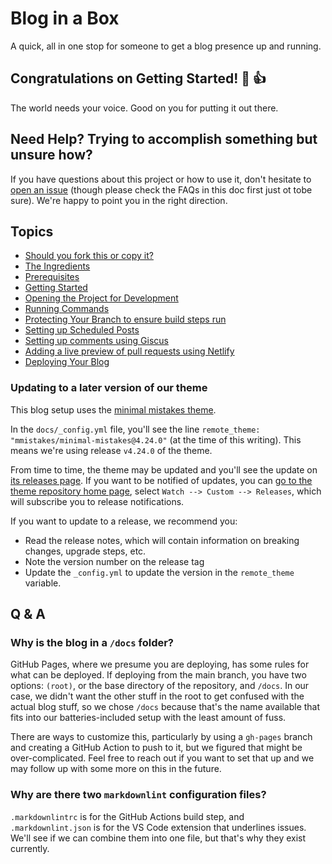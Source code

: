 # Blog in a Box

A quick, all in one stop for someone to get a blog presence up and running.

## Congratulations on Getting Started! :tada: :+1:

The world needs your voice. Good on you for putting it out there.

## Need Help? Trying to accomplish something but unsure how?

If you have questions about this project or how to use it, don't hesitate to [open an issue](https://github.com/excellalabs/blog-in-a-box/issues/new) (though please check the FAQs in this doc first just ot tobe sure). We're happy to point you in the right direction.

## Topics

* [Should you fork this or copy it?](docs/_posts/2022-01-01-welcome-to-biab.md)
* [The Ingredients](docs/_posts/2022-01-02-the-ingredients.md)
* [Prerequisites](docs/_posts/2022-01-03-prerequisites.md)
* [Getting Started](docs/_posts/2022-01-04-getting-started.md)
* [Opening the Project for Development](docs/_posts/2022-01-05-opening.md)
* [Running Commands](docs/_posts/2022-01-06-running-commands.md)
* [Protecting Your Branch to ensure build steps run](docs/_posts/2022-01-07-protecting-your-branches.md)
* [Setting up Scheduled Posts](docs/_posts/2022-01-08-scheduled-posts.md)
* [Setting up comments using Giscus](docs/_posts/2022-01-09-giscus-comments.md)
* [Adding a live preview of pull requests using Netlify](docs/_posts/2022-01-10-netlify-preview.md)
* [Deploying Your Blog](docs/_posts/2022-01-11-deploying.md)

### Updating to a later version of our theme

This blog setup uses the [minimal mistakes theme](https://github.com/mmistakes/minimal-mistakes).

In the `docs/_config.yml` file, you'll see the line `remote_theme: "mmistakes/minimal-mistakes@4.24.0"` (at the time of this writing). This means we're using release `v4.24.0` of the theme.

From time to time, the theme may be updated and you'll see the update on [its releases page](https://github.com/mmistakes/minimal-mistakes/releases). If you want to be notified of updates, you can [go to the theme repository home page](https://github.com/mmistakes/minimal-mistakes), select `Watch --> Custom --> Releases`, which will subscribe you to release notifications.

If you want to update to a release, we recommend you:

* Read the release notes, which will contain information on breaking changes, upgrade steps, etc.
* Note the version number on the release tag
* Update the `_config.yml` to update the version in the `remote_theme` variable.

## Q & A

### Why is the blog in a `/docs` folder?

GitHub Pages, where we presume you are deploying, has some rules for what can be deployed. If deploying from the main branch, you have two options: `(root)`, or the base directory of the repository, and `/docs`. In our case, we didn't want the other stuff in the root to get confused with the actual blog stuff, so we chose `/docs` because that's the name available that fits into our batteries-included setup with the least amount of fuss.

There are ways to customize this, particularly by using a `gh-pages` branch and creating a GitHub Action to push to it, but we figured that might be over-complicated. Feel free to reach out if you want to set that up and we may follow up with some more on this in the future.

### Why are there two `markdownlint` configuration files?

`.markdownlintrc` is for the GitHub Actions build step, and `.markdownlint.json` is for the VS Code extension that underlines issues. We'll see if we can combine them into one file, but that's why they exist currently.
